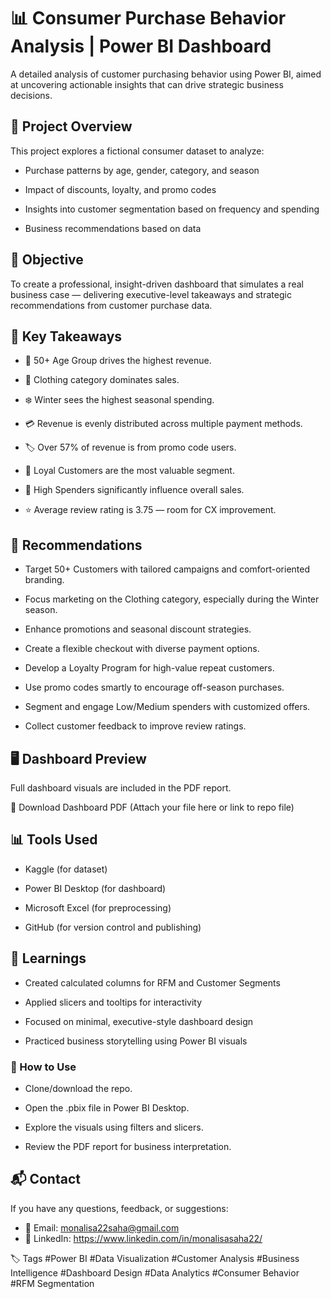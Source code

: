 # 📊 Consumer Purchase Behavior Analysis | Power BI Dashboard
A detailed analysis of customer purchasing behavior using Power BI, aimed at uncovering actionable insights that can drive strategic business decisions.

## 📁 Project Overview
This project explores a fictional consumer dataset to analyze:

- Purchase patterns by age, gender, category, and season

- Impact of discounts, loyalty, and promo codes

- Insights into customer segmentation based on frequency and spending

- Business recommendations based on data

## 🎯 Objective
To create a professional, insight-driven dashboard that simulates a real business case — delivering executive-level takeaways and strategic recommendations from customer purchase data.

## 🧠 Key Takeaways
- 👵 50+ Age Group drives the highest revenue.

- 👕 Clothing category dominates sales.

- ❄️ Winter sees the highest seasonal spending.

- 💳 Revenue is evenly distributed across multiple payment methods.

- 🏷️ Over 57% of revenue is from promo code users.

- 🤝 Loyal Customers are the most valuable segment.

- 💸 High Spenders significantly influence overall sales.

- ⭐ Average review rating is 3.75 — room for CX improvement.

## 📌 Recommendations
- Target 50+ Customers with tailored campaigns and comfort-oriented branding.

- Focus marketing on the Clothing category, especially during the Winter season.

- Enhance promotions and seasonal discount strategies.

- Create a flexible checkout with diverse payment options.

- Develop a Loyalty Program for high-value repeat customers.

- Use promo codes smartly to encourage off-season purchases.

- Segment and engage Low/Medium spenders with customized offers.

- Collect customer feedback to improve review ratings.

## 🖥️ Dashboard Preview
Full dashboard visuals are included in the PDF report.

📎 Download Dashboard PDF (Attach your file here or link to repo file)

## 📊 Tools Used
- Kaggle (for dataset)

- Power BI Desktop (for dashboard)

- Microsoft Excel (for preprocessing)
  
- GitHub (for version control and publishing)

## 🧠 Learnings
- Created calculated columns for RFM and Customer Segments

- Applied slicers and tooltips for interactivity

- Focused on minimal, executive-style dashboard design

- Practiced business storytelling using Power BI visuals

### 🚀 How to Use
* Clone/download the repo.

* Open the .pbix file in Power BI Desktop.

* Explore the visuals using filters and slicers.
  
* Review the PDF report for business interpretation.

## 📬 Contact
If you have any questions, feedback, or suggestions:
- 📧 Email: monalisa22saha@gmail.com
- 📱 LinkedIn: https://www.linkedin.com/in/monalisasaha22/

🏷️ Tags
#Power BI 
#Data Visualization 
#Customer Analysis 
#Business Intelligence 
#Dashboard Design 
#Data Analytics 
#Consumer Behavior 
#RFM Segmentation
